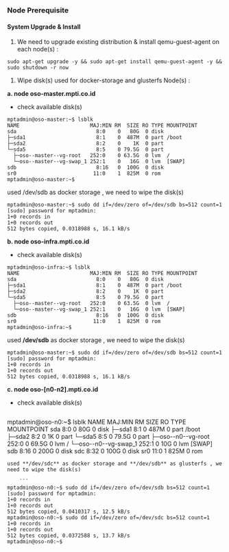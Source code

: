 ### Node Prerequisite

#### System Upgrade & Install

1. We need to upgrade existing distribution & install qemu-guest-agent on each node(s) :
```
sudo apt-get upgrade -y && sudo apt-get install qemu-guest-agent -y && sudo shutdown -r now
```

1. Wipe disk(s) used for docker-storage and glusterfs Node(s) :

  **a. node oso-master.mpti.co.id**

  - check available disk(s)
```
mptadmin@oso-master:~$ lsblk
NAME                       MAJ:MIN RM  SIZE RO TYPE MOUNTPOINT
sda                          8:0    0   80G  0 disk
├─sda1                       8:1    0  487M  0 part /boot
├─sda2                       8:2    0    1K  0 part
└─sda5                       8:5    0 79.5G  0 part
  ├─oso--master--vg-root   252:0    0 63.5G  0 lvm  /
  └─oso--master--vg-swap_1 252:1    0   16G  0 lvm  [SWAP]
sdb                          8:16   0  100G  0 disk
sr0                         11:0    1  825M  0 rom
mptadmin@oso-master:~$
```
used /dev/sdb as docker storage  , we need to wipe the disk(s)
```
mptadmin@oso-master:~$ sudo dd if=/dev/zero of=/dev/sdb bs=512 count=1
[sudo] password for mptadmin:
1+0 records in
1+0 records out
512 bytes copied, 0.0318988 s, 16.1 kB/s
```
  **b. node oso-infra.mpti.co.id**

  - check available disk(s)
```
mptadmin@oso-infra:~$ lsblk
NAME                       MAJ:MIN RM  SIZE RO TYPE MOUNTPOINT
sda                          8:0    0   80G  0 disk
├─sda1                       8:1    0  487M  0 part /boot
├─sda2                       8:2    0    1K  0 part
└─sda5                       8:5    0 79.5G  0 part
  ├─oso--master--vg-root   252:0    0 63.5G  0 lvm  /
  └─oso--master--vg-swap_1 252:1    0   16G  0 lvm  [SWAP]
sdb                          8:16   0  100G  0 disk
sr0                         11:0    1  825M  0 rom
mptadmin@oso-infra:~$
```
used **/dev/sdb** as docker storage  , we need to wipe the disk(s)
```
mptadmin@oso-master:~$ sudo dd if=/dev/zero of=/dev/sdb bs=512 count=1
[sudo] password for mptadmin:
1+0 records in
1+0 records out
512 bytes copied, 0.0318988 s, 16.1 kB/s
```
**c. node oso-[n0-n2].mpti.co.id**

  - check available disk(s)
    ```
mptadmin@oso-n0:~$ lsblk
NAME                   MAJ:MIN RM  SIZE RO TYPE MOUNTPOINT
sda                      8:0    0   80G  0 disk
├─sda1                   8:1    0  487M  0 part /boot
├─sda2                   8:2    0    1K  0 part
└─sda5                   8:5    0 79.5G  0 part
  ├─oso--n0--vg-root   252:0    0 69.5G  0 lvm  /
  └─oso--n0--vg-swap_1 252:1    0   10G  0 lvm  [SWAP]
sdb                      8:16   0  200G  0 disk
sdc                      8:32   0  100G  0 disk
sr0                     11:0    1  825M  0 rom
```
used **/dev/sdc** as docker storage and **/dev/sdb** as glusterfs , we need to wipe the disk(s)

    ```
mptadmin@oso-n0:~$ sudo dd if=/dev/zero of=/dev/sdb bs=512 count=1
[sudo] password for mptadmin:
1+0 records in
1+0 records out
512 bytes copied, 0.0410317 s, 12.5 kB/s
mptadmin@oso-n0:~$ sudo dd if=/dev/zero of=/dev/sdc bs=512 count=1
1+0 records in
1+0 records out
512 bytes copied, 0.0372588 s, 13.7 kB/s
mptadmin@oso-n0:~$
```
